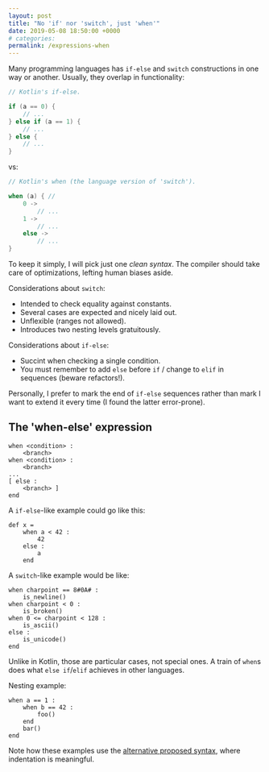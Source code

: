 ```yaml
---
layout: post
title: "No 'if' nor 'switch', just 'when'"
date: 2019-05-08 18:50:00 +0000
# categories:
permalink: /expressions-when
---
```


Many programming languages has `if-else` and `switch` constructions in one way or another. Usually, they overlap in functionality:

```kotlin
// Kotlin's if-else.

if (a == 0) {
    // ...
} else if (a == 1) {
    // ...
} else {
    // ...
}
```

vs:

```kotlin
// Kotlin's when (the language version of 'switch').

when (a) { // 
    0 ->
        // ...
    1 ->
        // ...
    else ->
        // ...
}
```

To keep it simply, I will pick just one _clean syntax_. The compiler should take care of optimizations, lefting human biases aside.

Considerations about `switch`:

- Intended to check equality against constants.
- Several cases are expected and nicely laid out.
- Unflexible (ranges not allowed).
- Introduces two nesting levels gratuitously.

Considerations about `if-else`:

- Succint when checking a single condition.
- You must remember to add `else` before `if` / change to `elif` in sequences (beware refactors!).

Personally, I prefer to mark the end of `if-else` sequences rather than mark I want to extend it every time (I found the latter error-prone).

## The 'when-else' expression

```
when <condition> :
    <branch>
when <condition> :
    <branch>
...
[ else :
    <branch> ]
end
```

A `if-else`-like example could go like this:

```yagnis
def x =
    when a < 42 :
        42
    else :
        a
    end
```

A `switch`-like example would be like:

```yagnis
when charpoint == 8#0A# :
    is_newline()
when charpoint < 0 :
    is_broken()
when 0 <= charpoint < 128 :
    is_ascii()
else :
    is_unicode()
end
```

Unlike in Kotlin, those are particular cases, not special ones. A train of `when`s does what `else if`/`elif` achieves in other languages.

Nesting example:

```
when a == 1 :
    when b == 42 :
        foo()
    end
    bar()
end
```

Note how these examples use the [alternative proposed syntax](https://mikelcaz.github.io/yagnislang/alt-syntax-i), where indentation is meaningful.
